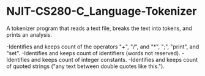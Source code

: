 # NJIT-CS280-C_Language-Tokenizer

A tokenizer program that reads a text file, breaks the text into tokens, and prints an analysis.

-Identifies and keeps count of the operators "+", "/", and "*", ";", "print", and "set".
-Identifies and keeps count of identifiers (words not reserved).
-Identifies and keeps count of integer constants.
-Identifies and keeps count of quoted strings ("any text between double quotes like this.").
